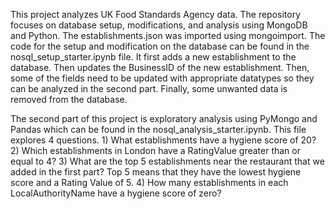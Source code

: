 This project analyzes UK Food Standards Agency data. The repository focuses on database setup, modifications, and analysis using MongoDB
and Python. The establishments.json was imported using mongoimport. The code for the setup and modification on the database can be
found in the nosql_setup_starter.ipynb file. It first adds a new establishment to the database. Then updates the BusinessID of the 
new establishment. Then, some of the fields need to be updated with appropriate datatypes so they can be analyzed in the second part. 
Finally, some unwanted data is removed from the database. 

The second part of this project is exploratory analysis using PyMongo and Pandas which can be found in the nosql_analysis_starter.ipynb.
This file explores 4 questions. 1) What establishments have a hygiene score of 20? 2) Which establishments in London have a
RatingValue greater than or equal to 4? 3) What are the top 5 establishments near the restaurant that we added in the first part?
Top 5 means that they have the lowest hygiene score and a Rating Value of 5. 4) How many establishments in each LocalAuthorityName
have a hygiene score of zero?
